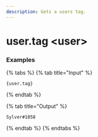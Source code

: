 ```yaml
---
description: Gets a users tag.
---
```


# user.tag \<user\>

### Examples

{% tabs %}
{% tab title="Input" %}

```text
{user.tag}
```

{% endtab %}

{% tab title="Output" %}

```text
Sylver#1058
```

{% endtab %}
{% endtabs %}
